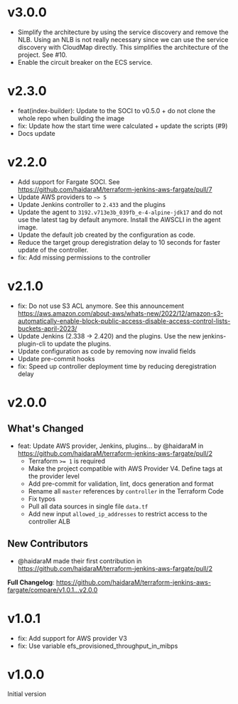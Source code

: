 # v3.0.0

- Simplify the architecture by using the service discovery and remove the NLB. Using an NLB is not really necessary
  since we can use the service discovery with CloudMap directly. This simplifies the architecture of the project. See
  #10.
- Enable the circuit breaker on the ECS service.

# v2.3.0

- feat(index-builder): Update to the SOCI to v0.5.0 + do not clone the whole repo when building the image
- fix: Update how the start time were calculated + update the scripts (#9)
- Docs update

# v2.2.0

- Add support for Fargate SOCI. See https://github.com/haidaraM/terraform-jenkins-aws-fargate/pull/7
- Update AWS providers to `~> 5`
- Update Jenkins controller to `2.433` and the plugins
- Update the agent to `3192.v713e3b_039fb_e-4-alpine-jdk17` and do not use the latest tag by default anymore. Install
  the AWSCLI in the agent image.
- Update the default job created by the configuration as code.
- Reduce the target group deregistration delay to 10 seconds for faster update of the controller.
- fix: Add missing permissions to the controller

# v2.1.0

- fix: Do not use S3 ACL anymore. See this
  announcement https://aws.amazon.com/about-aws/whats-new/2022/12/amazon-s3-automatically-enable-block-public-access-disable-access-control-lists-buckets-april-2023/
- Update Jenkins (2.338 -> 2.420) and the plugins. Use the new jenkins-plugin-cli to update the plugins.
- Update configuration as code by removing now invalid fields
- Update pre-commit hooks
- fix: Speed up controller deployment time by reducing deregistration delay

# v2.0.0

## What's Changed

* feat: Update AWS provider, Jenkins, plugins... by @haidaraM
  in https://github.com/haidaraM/terraform-jenkins-aws-fargate/pull/2
    - Terraform `>= 1` is required
    - Make the project compatible with AWS Provider V4. Define tags at the provider level
    - Add pre-commit for validation, lint, docs generation and format
    - Rename all `master` references by `controller` in the Terraform Code
    - Fix typos
    - Pull all data sources in single file `data.tf`
    - Add new input `allowed_ip_addresses` to restrict access to the controller ALB

## New Contributors

* @haidaraM made their first contribution in https://github.com/haidaraM/terraform-jenkins-aws-fargate/pull/2

**Full Changelog**: https://github.com/haidaraM/terraform-jenkins-aws-fargate/compare/v1.0.1...v2.0.0

# v1.0.1

- fix: Add support for AWS provider V3
- fix: Use variable efs_provisioned_throughput_in_mibps

# v1.0.0

Initial version

